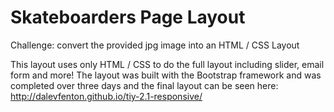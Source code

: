 # Skateboarders Page Layout
Challenge: convert the provided jpg image into an HTML / CSS Layout

This layout uses only HTML / CSS to do the full layout including slider, email form
and more! The layout was built with the Bootstrap framework and was completed over
three days and the final layout can be seen here: http://dalevfenton.github.io/tiy-2.1-responsive/
